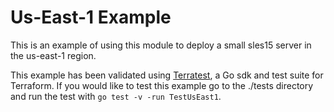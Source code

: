 # Us-East-1 Example

This is an example of using this module to deploy a small sles15 server in the us-east-1 region.

This example has been validated using [Terratest](https://terratest.gruntwork.io/), a Go sdk and test suite for Terraform.
If you would like to test this example go to the ./tests directory and run the test with `go test -v -run TestUsEast1`.
